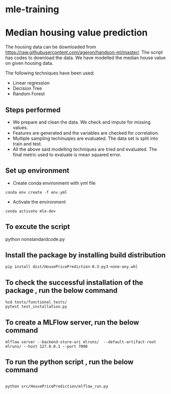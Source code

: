# mle-training
# Median housing value prediction

The housing data can be downloaded from https://raw.githubusercontent.com/ageron/handson-ml/master/. The script has codes to download the data. We have modelled the median house value on given housing data. 

The following techniques have been used: 

 - Linear regression
 - Decision Tree
 - Random Forest

## Steps performed
 - We prepare and clean the data. We check and impute for missing values.
 - Features are generated and the variables are checked for correlation.
 - Multiple sampling techinuqies are evaluated. The data set is split into train and test.
 - All the above said modelling techniques are tried and evaluated. The final metric used to evaluate is mean squared error.

## Set up environment
 - Create conda environment with yml file
  ```
  conda env create -f env.yml
  ```

 - Activate the environment
  ```
  conda activate mle-dev
  ```
  
## To excute the script
python nonstandardcode.py 

## Install the package by installing build distribution
``` 
pip install dist/HousePricePrediction-0.3-py3-none-any.whl 
```

## To check the successful installation of the package , run the below command
``` 
%cd tests/functional_tests/
pytest test_installation.py
```
## To create a MLFlow server, run the below command
```
mlflow server --backend-store-uri mlruns/  --default-artifact-root mlruns/ --host 127.0.0.1 --port 7000
```

## To run the python script , run the below command
```

python src/HousePricePrediction/mlflow_run.py
```